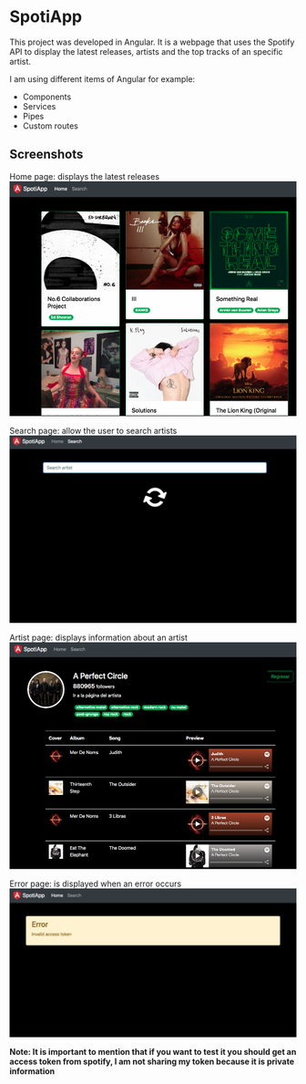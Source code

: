# SpotiApp

This project was developed in Angular. It is a webpage that uses the Spotify API to display the latest releases, artists and the top tracks of an specific artist.

I am using different items of Angular for example:
+ Components
+ Services
+ Pipes
+ Custom routes

## Screenshots

Home page: displays the latest releases
![](path/new_releases.png?raw=true)

Search page: allow the user to search artists
![](path/search.png?raw=true)

Artist page: displays information about an artist
![](path/artist.png?raw=true)

Error page: is displayed when an error occurs
![](path/error.png?raw=true)

**Note: It is important to mention that if you want to test it you should get an access token from spotify, I am not sharing my token because it is private information**